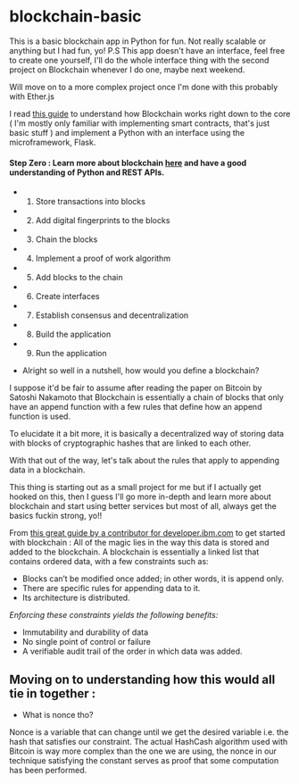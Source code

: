 # blockchain-basic
This is a basic blockchain app in Python for fun. Not really scalable or anything but I had fun, yo!
P.S This app doesn't have an interface, feel free to create one yourself, I'll do the whole interface thing with the second project on Blockchain whenever I do one, maybe next weekend.

Will move on to a more complex project once I'm done with this probably with Ether.js

I read [this guide](https://developer.ibm.com/technologies/blockchain/tutorials/develop-a-blockchain-application-from-scratch-in-python/) to understand how Blockchain works right down to the core ( I'm mostly only familiar with implementing smart contracts, that's just basic stuff ) and implement a Python with an interface using the microframework, Flask.

#### Step Zero : Learn more about blockchain [here](https://bitcoin.org/bitcoin.pdf) and have a good understanding of Python and REST APIs.

* 1.  Store transactions into blocks
* 2.  Add digital fingerprints to the blocks
* 3.  Chain the blocks
* 4.  Implement a proof of work algorithm
* 5.  Add blocks to the chain
* 6.  Create interfaces
* 7.  Establish consensus and decentralization
* 8.  Build the application
* 9.  Run the application

- Alright so well in a nutshell, how would you define a blockchain? 

I suppose it'd be fair to assume after reading the paper on Bitcoin by Satoshi Nakamoto that Blockchain is essentially a chain of blocks that only have an append function with a few rules that define how an append function is used.

To elucidate it a bit more, it is basically a decentralized way of storing data with blocks of cryptographic hashes that are linked to each other.

With that out of the way, let's talk about the rules that apply to appending data in a blockchain.
 
This thing is starting out as a small project for me but if I actually get hooked on this, then I guess I'll go more in-depth and learn more about blockchain and start using better services but most of all, always get the basics fuckin strong, yo!!

From [this great guide by a contributor for developer.ibm.com](https://developer.ibm.com/technologies/blockchain/tutorials/develop-a-blockchain-application-from-scratch-in-python/) to get started with blockchain :
All of the magic lies in the way this data is stored and added to the blockchain. A blockchain is essentially a linked list that contains ordered data, with a few constraints such as:

- Blocks can’t be modified once added; in other words, it is append only.
- There are specific rules for appending data to it.
- Its architecture is distributed.

 *Enforcing these constraints yields the following benefits:*

- Immutability and durability of data
- No single point of control or failure
- A verifiable audit trail of the order in which data was added. 

## Moving on to understanding how this would all tie in together :


- What is nonce tho?

Nonce is a variable that can change until we get the desired variable i.e. the hash that satisfies our constraint.
The actual HashCash algorithm used with Bitcoin is way more complex than the one we are using, the nonce in our technique satisfying the constant serves as proof that some computation has been performed.

